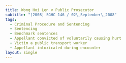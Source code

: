 ```yaml
---
title: Wong Hoi Len v Public Prosecutor
subtitle: "[2008] SGHC 146 / 02\_September\_2008"
tags:
  - Criminal Procedure and Sentencing
  - Sentencing
  - Benchmark sentences
  - Appellant convicted of voluntarily causing hurt
  - Victim a public transport worker
  - Appellant intoxicated during encounter
layout: single
---
```


